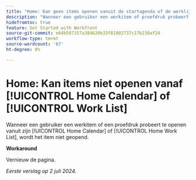 ```yaml
---
title: "Home: Kan geen items openen vanuit de startagenda of de werklijst"
description: "Wanneer een gebruiker een werkitem of proefdruk probeert te openen via de thuisagenda of de thuiswerklijst, wordt het item niet geopend."
hidefromtoc: true
feature: Get Started with Workfront
source-git-commit: e64b507317a384626b33f81802737c17b210af24
workflow-type: tm+mt
source-wordcount: '67'
ht-degree: 0%

---
```



# Home: Kan items niet openen vanaf [!UICONTROL Home Calendar] of [!UICONTROL Work List]

Wanneer een gebruiker een werkitem of een proefdruk probeert te openen vanuit zijn [!UICONTROL Home Calendar] of [!UICONTROL Home Work List], wordt het item niet geopend.

**Workaround**

Vernieuw de pagina.

_Eerste verslag op 2 juli 2024._
